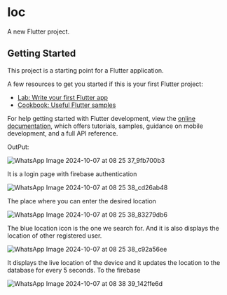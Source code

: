 # loc

A new Flutter project.

## Getting Started

This project is a starting point for a Flutter application.

A few resources to get you started if this is your first Flutter project:

- [Lab: Write your first Flutter app](https://docs.flutter.dev/get-started/codelab)
- [Cookbook: Useful Flutter samples](https://docs.flutter.dev/cookbook)

For help getting started with Flutter development, view the
[online documentation](https://docs.flutter.dev/), which offers tutorials,
samples, guidance on mobile development, and a full API reference.


 OutPut:

 
 ![WhatsApp Image 2024-10-07 at 08 25 37_9fb700b3](https://github.com/user-attachments/assets/76a9cb5d-a811-49cc-b1de-ba653ee500ac)

It is a login page with firebase authentication


![WhatsApp Image 2024-10-07 at 08 25 38_cd26ab48](https://github.com/user-attachments/assets/ba86746c-d1cf-4cdf-a123-37b898e1433f)


The place where you can enter the desired location

![WhatsApp Image 2024-10-07 at 08 25 38_83279db6](https://github.com/user-attachments/assets/cc6b6141-abf0-47c2-be35-45357ceba76a)


The blue location icon is the one we search for. And it is also displays the location of other registered user.

![WhatsApp Image 2024-10-07 at 08 25 38_c92a56ee](https://github.com/user-attachments/assets/f8734fab-3dd6-4300-b5fb-6e964df44113)


It displays the live location of the device and it updates the location to the database for every 5 seconds. To the firebase

![WhatsApp Image 2024-10-07 at 08 38 39_142ffe6d](https://github.com/user-attachments/assets/78de7866-16ed-4d7d-aae5-d4dcd2b98451)

